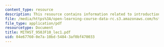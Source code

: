 ```yaml
---
content_type: resource
description: This resource contains information related to introduction.
file: /media/https%3A/open-learning-course-data-rc.s3.amazonaws.com/hst-950j-biomedical-computing-fall-2010/04e677600e7a10bd54843af0bf470033_MITHST_950JF10_lec1.pdf
file_type: application/pdf
resourcetype: Document
title: MITHST_950JF10_lec1.pdf
uid: 04e67760-0e7a-10bd-5484-3af0bf470033
---
```

